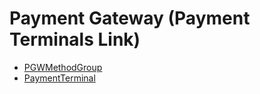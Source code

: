 <div class="ignore-in-full-text-search">

# Payment Gateway (Payment Terminals Link)
  - [PGWMethodGroup](/modules/basic-payment-gateway/PGWMethodGroup.md)
  - [PaymentTerminal](/modules/basic-payment-gateway/PaymentTerminal.md)

</div>
